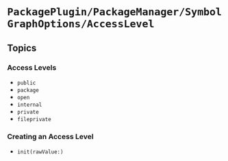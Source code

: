# ``PackagePlugin/PackageManager/SymbolGraphOptions/AccessLevel``

## Topics

### Access Levels

- ``public``
- ``package``
- ``open``
- ``internal``
- ``private``
- ``fileprivate``

### Creating an Access Level

- ``init(rawValue:)``

